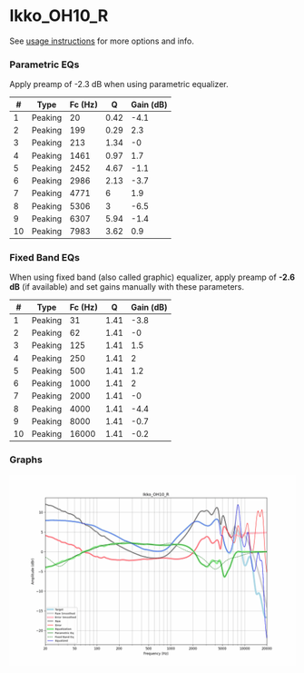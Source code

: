 # Ikko_OH10_R
See [usage instructions](https://github.com/jaakkopasanen/AutoEq#usage) for more options and info.

### Parametric EQs
Apply preamp of -2.3 dB when using parametric equalizer.

|   # | Type    |   Fc (Hz) |    Q |   Gain (dB) |
|-----|---------|-----------|------|-------------|
|   1 | Peaking |        20 | 0.42 |        -4.1 |
|   2 | Peaking |       199 | 0.29 |         2.3 |
|   3 | Peaking |       213 | 1.34 |        -0   |
|   4 | Peaking |      1461 | 0.97 |         1.7 |
|   5 | Peaking |      2452 | 4.67 |        -1.1 |
|   6 | Peaking |      2986 | 2.13 |        -3.7 |
|   7 | Peaking |      4771 | 6    |         1.9 |
|   8 | Peaking |      5306 | 3    |        -6.5 |
|   9 | Peaking |      6307 | 5.94 |        -1.4 |
|  10 | Peaking |      7983 | 3.62 |         0.9 |

### Fixed Band EQs
When using fixed band (also called graphic) equalizer, apply preamp of **-2.6 dB** (if available) and set gains manually with these parameters.

|   # | Type    |   Fc (Hz) |    Q |   Gain (dB) |
|-----|---------|-----------|------|-------------|
|   1 | Peaking |        31 | 1.41 |        -3.8 |
|   2 | Peaking |        62 | 1.41 |        -0   |
|   3 | Peaking |       125 | 1.41 |         1.5 |
|   4 | Peaking |       250 | 1.41 |         2   |
|   5 | Peaking |       500 | 1.41 |         1.2 |
|   6 | Peaking |      1000 | 1.41 |         2   |
|   7 | Peaking |      2000 | 1.41 |        -0   |
|   8 | Peaking |      4000 | 1.41 |        -4.4 |
|   9 | Peaking |      8000 | 1.41 |        -0.7 |
|  10 | Peaking |     16000 | 1.41 |        -0.2 |

### Graphs
![](./Ikko_OH10_R.png)
